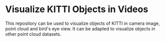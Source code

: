 # Visualize KITTI Objects in Videos
This repository can be used to visualize objects of KITTI in camera image, point cloud and bird's eye view. It can be adapted to visualize objects in other point cloud datasets.
